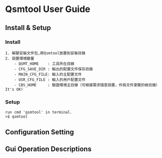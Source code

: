 # Qsmtool User Guide

## Install & Setup
### Install
    1. 解壓安裝文件包,將Qsmtool放置到安裝目錄
    2. 設置環境變量
        - QSMT_HOME    : 工具所在目錄
        - CFG_SAVE_DIR : 輸出的配置文件保存目錄
        - MAIN_CFG_FILE: 輸入的主配置文件
        - USR_CFG_FILE : 輸入的用戶配置文件
        - CBS_HOME     : 驗證環境主目錄（可根據需求隨意設置，作爲文件瀏覽的根目錄）
    It's OK!

### Setup
    run cmd 'qsmtool' in terminal.
    >$ qsmtool

## Configuration Setting


## Gui Operation Descriptions

